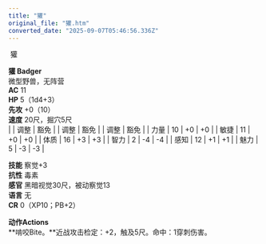 ```yaml
---
title: "獾"
original_file: "獾.htm"
converted_date: "2025-09-07T05:46:56.336Z"
---
```


﻿ 獾   

****獾 Badger****  
微型野兽，无阵营  
**AC** 11  
**HP** 5（1d4+3）  
**先攻** +0（10）  
**速度** 20尺，掘穴5尺  
|  | 调整 | 豁免 |  | 调整 | 豁免 |  | 调整 | 豁免 |
| 力量 | 10 | +0 | +0 |  | 敏捷 | 11 | +0 | +0 |  | 体质 | 16 | +3 | +3 |
| 智力 | 2 | -4 | -4 |  | 感知 | 12 | +1 | +1 |  | 魅力 | 5 | -3 | -3 |

**技能** 察觉+3  
**抗性** 毒素  
**感官** 黑暗视觉30尺，被动察觉13  
**语言** 无  
**CR** 0（XP10；PB+2）

****动作Actions****  
**啃咬Bite。**近战攻击检定：+2，触及5尺。命中：1穿刺伤害。